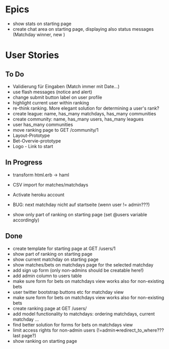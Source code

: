 # Epics
* show stats on starting page
* create chat area on starting page, displaying also status messages (Matchday winner, new )


# User Stories
## To Do
* Validierung für Eingaben (Match immer mit Date...)
* use flash messages (notice and alert)
* change submit button label on user profile
* highlight current user within ranking
* re-think ranking. More elegant solution for determining a user's rank?
* create league: name, has_many matchdays, has_many communities
* create community: name, has_many users, has_many leagues
* user has_many communities
* move ranking page to GET /community/1
* Layout-Prototype
* Bet-Overvie-prototype
* Logo - Link to start

## In Progress
* transform html.erb -> haml
* CSV import for matches/matchdays

* Activate heroku account
* BUG: next matchday nicht auf startseite (wenn user != admin???)
* show only part of ranking on starting page (set @users variable accordingly)

## Done
* create template for starting page at GET /users/1
* show part of ranking on starting page
* show current matchday on starting page
* show matches/bets on matchdays page for the selected matchday
* add sign up form (only non-admins should be creatable here!)
* add admin column to users table
* make sure form for bets on matchdays view works also for non-existing bets
* user twitter bootstrap buttons etc for matchday view
* make sure form for bets on matchdays view works also for non-existing bets
* create ranking page at GET /users/
* add model functionality to matchdays: ordering matchdays, current matchday ...
* find better solution for forms for bets on matchdays view
* limit access rights for non-admin users (!=admin=>redirect_to_where??? last page?)
* show ranking on starting page
